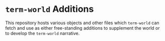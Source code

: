 # `term-world` Additions

This repository hosts various objects and other files which `term-world` can fetch and use as either free-standing additions to supplement the world or to develop the `term-world` narrative.